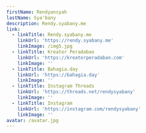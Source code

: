 ```yaml
---
firstName: Rendyansyah
lastName: Sya'bany
description: Rendy.syabany.me
link:
  - linkTitle: Rendy.syabany.me
    linkUrl: 'https://rendy.syabany.me'
    linkImage: /img5.jpg
  - linkTitle: Kreator Peradaban
    linkUrl: 'https://kreatorperadaban.com'
    linkImage: ''
  - linkTitle: Bahagia.day
    linkUrl: 'https://bahagia.day'
    linkImage: ''
  - linkTitle: Instagram Threads
    linkUrl: 'https://threads.net/rendysyabany'
    linkImage: ''
  - linkTitle: Instagram
    linkUrl: 'https://instagram.com/rendysyabany'
    linkImage: ''
avatar: /avatar.jpg
---
```

































